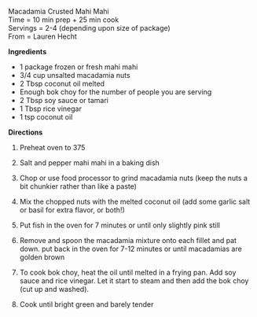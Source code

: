Macadamia Crusted Mahi Mahi \
Time = 10 min prep + 25 min cook \
Servings = 2-4 (depending upon size of package) \
From = Lauren Hecht

**Ingredients**

- 1 package frozen or fresh mahi mahi
- 3/4 cup unsalted macadamia nuts
- 2 Tbsp coconut oil melted
- Enough bok choy for the number of people you are serving
- 2 Tbsp soy sauce or tamari
- 1 Tbsp rice vinegar
- 1 tsp coconut oil

**Directions**

1. Preheat oven to 375

2. Salt and pepper mahi mahi in a baking dish

3. Chop or use food processor to grind macadamia nuts (keep the nuts a bit chunkier rather than like a paste)

4. Mix the chopped nuts with the melted coconut oil (add some garlic salt or basil for extra flavor, or both!)

5. Put fish in the oven for 7 minutes or until only slightly pink still

6. Remove and spoon the macadamia mixture onto each fillet and pat down. put back in the oven for 7-12 minutes or until macadamias are golden brown

7. To cook bok choy, heat the oil until melted in a frying pan. Add soy sauce and rice vinegar. Let it start to steam and then add the bok choy (cut up and washed). 

8. Cook until bright green and barely tender